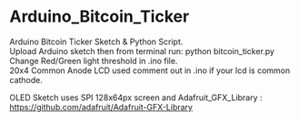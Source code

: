 # Arduino_Bitcoin_Ticker
Arduino Bitcoin Ticker Sketch &amp; Python Script.  
Upload Arduino sketch then from terminal run: 
python bitcoin_ticker.py  
Change Red/Green light threshold in .ino file.  
20x4 Common Anode LCD used comment out in .ino if your lcd is common cathode. <br />

OLED Sketch uses SPI 128x64px screen and Adafruit_GFX_Library :
https://github.com/adafruit/Adafruit-GFX-Library
